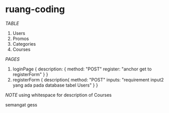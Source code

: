 # ruang-coding

*TABLE*
1. Users
2. Promos
3. Categories
4. Courses

*PAGES*
1. loginPage {
    description: {
        method: "POST"
        register: "anchor get to registerForm"
    }
}
2. registerForm {
    description{
        method: "POST"
        inputs: "requirement input2 yang ada pada database tabel Users"
    }
}

*NOTE*
using whitespace for description of Courses

semangat gess